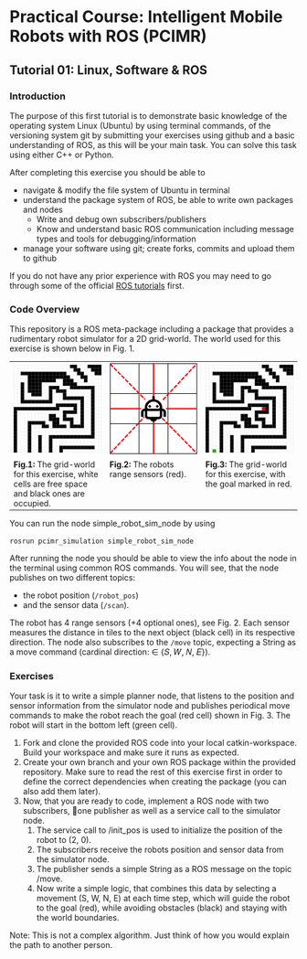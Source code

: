 # Practical Course: Intelligent Mobile Robots with ROS (PCIMR)

## Tutorial 01: Linux, Software & ROS

### Introduction

The purpose of this first tutorial is to demonstrate basic knowledge of the operating system Linux (Ubuntu) by using terminal commands, of the versioning system git by submitting your exercises using github and a basic understanding of ROS, as this will be your main task. You can solve this task using either C++ or Python.

After completing this exercise you should be able to
- navigate & modify the file system of Ubuntu in terminal
- understand the package system of ROS, be able to write own packages and nodes
  - Write and debug own subscribers/publishers
  - Know and understand basic ROS communication including message types and tools for debugging/information
- manage your software using git; create forks, commits and upload them to github

If you do not have any prior experience with ROS you may need to go through some of the official [ROS tutorials](http://wiki.ros.org/ROS/Tutorials) first.

### Code Overview


This repository is a ROS meta-package including a package that provides a rudimentary robot simulator for a 2D grid-world. The world used for this exercise is shown below in Fig. 1.


<table style="margin-left: auto; margin-right: auto;">
  <tr>
    <td style="width: 30%;"> <img width="250" src="resources/imgs/map_grid.png"></td>
    <td style="width: 30%;"> <img width="250" src="resources/imgs/robot-sensors.png"> </td>
    <td style="width: 30%;"> <img width="250" src="resources/imgs/map_grid_with-goal.png"></td>
  </tr>
  <tr>
    <td valign="top"> <b>Fig.1:</b> The grid-world for this exercise, white cells are free space and black ones are occupied.
    </td>
    <td valign="top">  <b>Fig.2:</b> The robots range sensors (red).</td>
    <td valign="top">  <b>Fig.3:</b> The grid-world for this exercise, with the goal marked in red.
    </td>
  </tr>
</table>


You can run the node simple_robot_sim_node by using

    rosrun pcimr_simulation simple_robot_sim_node

After running the node you should be able to view the info about the node in the terminal using common ROS commands. You will see, that the node publishes on two different topics:
- the robot position (```/robot_pos```)
- and the sensor data (```/scan```).

The robot has 4 range sensors (+4 optional ones), see Fig. 2. Each sensor measures the distance in tiles to the next object (black cell) in its respective direction. The node also subscribes to the ```/move``` topic, expecting a String as a move command (cardinal direction: ∈ {𝑆, 𝑊, 𝑁, 𝐸}).


### Exercises

Your task is it to write a simple planner node, that listens to the position and sensor information from the simulator node and publishes periodical move commands to make the robot reach the goal (red cell) shown in Fig. 3. The robot will start in the bottom left (green cell).

1. Fork and clone the provided ROS code into your local catkin-workspace. Build your workspace and make sure it runs as expected.
2. Create your own branch and your own ROS package within the provided repository. Make sure to read the rest of this exercise first in order to define the correct dependencies when creating the package (you can also add them later).
3. Now, that you are ready to code, implement a ROS node with two subscribers, one publisher as well as a service call to the simulator node.
   1. The service call to /init_pos is used to initialize the position of the robot to (2, 0).
   2. The subscribers receive the robots position and sensor data from the simulator node.
   3. The publisher sends a simple String as a ROS message on the topic /move.
   4. Now write a simple logic, that combines this data by selecting a movement (S, W, N, E) at each time step, which will guide the robot to the goal (red), while avoiding obstacles (black) and staying with the world boundaries.

Note: This is not a complex algorithm. Just think of how you would explain the path to another person.
